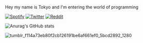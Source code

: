 Hey my name is Tokyo and I'm entering the world of programming 


[![Spotify](https://img.shields.io/badge/Spotify-1ED760?&style=for-the-badge&logo=spotify&logoColor=pink)](https://open.spotify.com/user/31zxseluxvwgggx7fzhdzrvr7bga)
[![Twitter](https://img.shields.io/badge/Twitter-1DA1F2?style=for-the-badge&logo=twitter&logoColor=pink)](https://twitter.com/Tokiorik)
[![Reddit](https://img.shields.io/badge/Reddit-FF4500?style=for-the-badge&logo=reddit&logoColor=pink)](https://www.reddit.com/settings/profile)

![Anurag's GitHub stats](https://github-readme-stats.vercel.app/api?username=anuraghazra&show_icons=true&theme=radical)


![tumblr_f114a73eb80f2cb126191be6af661ef0_5bcd2892_1280](https://user-images.githubusercontent.com/98661694/154600251-164867bd-54ae-4210-aa4f-497dc8bb5d7d.gif)
